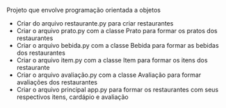 Projeto que envolve programação orientada a objetos
- Criar do arquivo restaurante.py para criar restaurantes
- Criar o arquivo prato.py com  a classe Prato para formar os pratos dos restaurantes
- Criar o arquivo bebida.py com  a classe Bebida para formar as bebidas dos restaurantes
- Criar o arquivo item.py com a classe Item para formar os itens dos restaurante
- Criar o arquivo avaliação.py com a classe Avaliação para formar avaliações dos restaurantes
- Criar o arquivo principal app.py para formar os restaurantes com seus respectivos itens, cardápio e avaliação 

